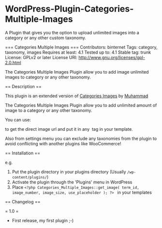 # WordPress-Plugin-Categories-Multiple-Images
A Plugin that gives you the option to upload unlimited images into a category or any other custom taxonomy.

=== Categories Multiple Images ===
Contributors: binternet
Tags: category, taxonomy, images
Requires at least: 4.1
Tested up to: 4.1
Stable tag: trunk
License: GPLv2 or later
License URI: http://www.gnu.org/licenses/gpl-2.0.html

The Categories Multiple Images Plugin allow you to add image unlimited images to category or any other taxonomy.

== Description ==

This plugin is an extended version of [Categories Images](https://wordpress.org/plugins/categories-images/) by [Muhammad](https://profiles.wordpress.org/elzahlan/)

The Categories Multiple Images Plugin allow you to add unlimited amount of image to a category or any other taxonomy.

You can use: 
<?php Categories_Multiple_Images::get_image( term_id, image_number, image_size, use_placeholder ); ?> 

to get the direct image url and put it in any <img> tag in your template.

Also from settings menu you can exclude any taxonomies from the plugin to avoid conflicting with another plugins like WooCommerce!

== Installation ==

e.g.

1. Put the plugin directory in your plugins directory (Usually `/wp-content/plugins/`)
2. Activate the plugin through the 'Plugins' menu in WordPress
3. Place `<?php Categories_Multiple_Images::get_image( term_id, image_number, image_size, use_placeholder ); ?> ` in your templates

== Changelog ==

= 1.0 =
* First release, my first plugin ;-)

